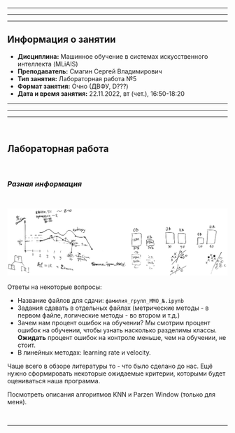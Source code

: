 ___
___
___
## Информация о занятии
- __Дисциплина:__ Машинное обучение в системах искусственного интеллекта (MLiAIS)
- __Преподаватель:__ Смагин Сергей Владимирович
- __Тип занятия:__ Лабораторная работа №5
- __Формат занятия:__ Очно (ДВФУ, D???)
- __Дата и время занятия:__ 22.11.2022, вт (чет.), 16:50-18:20
___
___
___

&nbsp;

## Лабораторная работа

&nbsp;

### ___Разная информация___

&nbsp;

![КАРТИНКА НЕ ОТОБРАЖАЕТСЯ](images/img_2022_11_22_MLiAIS_lab5_slideunknown1.jpg)

Ответы на некоторые вопросы:
- Название файлов для сдачи: ```фамилия_групп_ММО_№.ipynb```
- Задания сдавать в отдельных файлах (метрические методы - в первом файле,
логические методы - во втором и т.д.)
- Зачем нам процент ошибок на обучении?
Мы смотрим процент ошибок на обучении, чтобы узнать насколько разделимы
классы.
__Ожидать__ процент ошибок на контроле меньше, чем на обучении, не стоит.
- В линейных методах: learning rate и velocity.

Чаще всего в обзоре литературы то - что было сделано до нас.
Ещё нужно сформировать некоторые ожидаемые критерии, которыми
будет оцениваться наша программа.

Посмотреть описания алгоритмов KNN и Parzen Window (только для меня).

&nbsp;

___